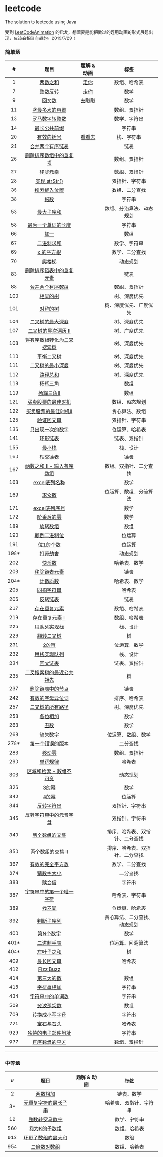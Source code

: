 # leetcode

The solution to leetcode using Java

受到 [LeetCodeAnimation](https://github.com/MisterBooo/LeetCodeAnimation) 的启发，想着要是能把做过的题用动画的形式展现出现，应该会相当有趣的。2019/7/29！

### 简单题

|   #   |                                                         题目                                                          |                         题解 & 动画                         |              标签              |
| :---: | :-------------------------------------------------------------------------------------------------------------------: | :---------------------------------------------------------: | :----------------------------: |
|   1   |                                [两数之和](<https://leetcode-cn.com/problems/two-sum/>)                                |  [走你](https://mp.weixin.qq.com/s/NLYi36H9PKFFn7e2t3C0tg)  |          数组、哈希表          |
|   7   |                            [整数反转](<https://leetcode-cn.com/problems/reverse-integer/>)                            |  [走你](https://mp.weixin.qq.com/s/FBT8ZnXg9prQ6Wv7UOcR8w)  |              数学              |
|   9   |                            [回文数](<https://leetcode-cn.com/problems/palindrome-number/>)                            | [去瞅瞅](https://mp.weixin.qq.com/s/g7JiBZ5EeNc99gAdfZI9xA) |              数学              |
|  11   |                     [盛最多水的容器](https://leetcode-cn.com/problems/container-with-most-water)                      |                                                             |          数组、双指针          |
|  13   |                        [罗马数字转整数](<https://leetcode-cn.com/problems/roman-to-integer/>)                         |                                                             |          数学、字符串          |
|  14   |                       [最长公共前缀](<https://leetcode-cn.com/problems/longest-common-prefix/>)                       |                                                             |             字符串             |
|  20   |                          [有效的括号](<https://leetcode-cn.com/problems/valid-parentheses/>)                          | [看看去](https://mp.weixin.qq.com/s/PXwWbeq0mp1KC1ilItRD2w) |           栈、字符串           |
|  21   |                    [合并两个有序链表](<https://leetcode-cn.com/problems/merge-two-sorted-lists/>)                     |                                                             |              链表              |
|  26   |           [删除排序数组中的重复项](<https://leetcode-cn.com/problems/remove-duplicates-from-sorted-array/>)           |                                                             |          数组、双指针          |
|  27   |                            [移除元素](<https://leetcode-cn.com/problems/remove-element/>)                             |                                                             |          数组、双指针          |
|  28   |                         [实现 strStr()](<https://leetcode-cn.com/problems/implement-strstr/>)                         |                                                             |         双指针、字符串         |
|  35   |                      [搜索插入位置](<https://leetcode-cn.com/problems/search-insert-position/>)                       |                                                             |         数组、二分查找         |
|  38   |                               [报数](<https://leetcode-cn.com/problems/count-and-say/>)                               |                                                             |             字符串             |
|  53   |                          [最大子序和](<https://leetcode-cn.com/problems/maximum-subarray/>)                           |                                                             |    数组、分治算法、动态规划    |
|  58   |                     [最后一个单词的长度](<https://leetcode-cn.com/problems/length-of-last-word/>)                     |                                                             |             字符串             |
|  66   |                                 [加一](<https://leetcode-cn.com/problems/plus-one/>)                                  |                                                             |              数组              |
|  67   |                             [二进制求和](<https://leetcode-cn.com/problems/add-binary/>)                              |                                                             |          数学、字符串          |
|  69   |                                [x 的平方根](<https://leetcode-cn.com/problems/sqrtx/>)                                |                                                             |         数学、二分查找         |
|  70   |                             [爬楼梯](<https://leetcode-cn.com/problems/climbing-stairs/>)                             |                                                             |            动态规划            |
|  83   |          [删除排序链表中的重复元素](<https://leetcode-cn.com/problems/remove-duplicates-from-sorted-list/>)           |                                                             |              链表              |
|  88   |                      [合并两个有序数组](<https://leetcode-cn.com/problems/merge-sorted-array/>)                       |                                                             |          数组、双指针          |
|  100  |                               [相同的树](<https://leetcode-cn.com/problems/same-tree/>)                               |                                                             |          树、深度优先          |
|  101  |                            [对称的树](<https://leetcode-cn.com/problems/symmetric-tree/>)                             |                                                             |     树、深度优先、广度优先     |
|  104  |                 [二叉树的最大深度](<https://leetcode-cn.com/problems/maximum-depth-of-binary-tree/>)                  |                                                             |          树、深度优先          |
|  107  |            [二叉树的层次遍历 Ⅱ](<https://leetcode-cn.com/problems/binary-tree-level-order-traversal-ii/>)             |                                                             |          树、广度优先          |
|  108  |      [将有序数组转化为二叉搜索树](https://leetcode-cn.com/problems/convert-sorted-array-to-binary-search-tree/)       |                                                             |          树、深度优先          |
|  110  |                         [平衡二叉树](https://leetcode-cn.com/problems/balanced-binary-tree/)                          |                                                             |          树、深度优先          |
|  111  |                  [二叉树的最小深度](https://leetcode-cn.com/problems/minimum-depth-of-binary-tree/)                   |                                                             |          树、深度优先          |
|  112  |                                [路径总和](https://leetcode-cn.com/problems/path-sum/)                                 |                                                             |          树、深度优先          |
|  118  |                            [杨辉三角](https://leetcode-cn.com/problems/pascals-triangle/)                             |                                                             |              数组              |
|  119  |                          [杨辉三角Ⅱ](https://leetcode-cn.com/problems/pascals-triangle-ii/)                           |                                                             |              数组              |
|  121  |                [买卖股票的最佳时机](https://leetcode-cn.com/problems/best-time-to-buy-and-sell-stock/)                |                                                             |         数组、动态规划         |
|  122  |              [买卖股票的最佳时机Ⅱ](https://leetcode-cn.com/problems/best-time-to-buy-and-sell-stock-ii/)              |                                                             |         贪心算法、数组         |
|  125  |                           [验证回文串](https://leetcode-cn.com/problems/valid-palindrome/)                            |                                                             |         双指针、字符串         |
|  136  |                          [只出现一次的数字](https://leetcode-cn.com/problems/single-number/)                          |                                                             |         位运算、哈希表         |
|  141  |                            [环形链表](https://leetcode-cn.com/problems/linked-list-cycle/)                            |                                                             |          链表、双指针          |
|  155  |                                 [最小栈](https://leetcode-cn.com/problems/min-stack/)                                 |                                                             |            栈、设计            |
|  160  |                    [相交链表](https://leetcode-cn.com/problems/intersection-of-two-linked-lists/)                     |                                                             |              链表              |
|  167  |           [两数之和 II - 输入有序数组](https://leetcode-cn.com/problems/two-sum-ii-input-array-is-sorted/)            |                                                             |     数组、双指针、二分查找     |
|  168  |                      [excel表列名称](https://leetcode-cn.com/problems/excel-sheet-column-title/)                      |                                                             |              数学              |
|  169  |                             [求众数](https://leetcode-cn.com/problems/majority-element/)                              |                                                             |     位运算、数组、分治算法     |
|  171  |                     [excel表列序号](https://leetcode-cn.com/problems/excel-sheet-column-number/)                      |                                                             |              数学              |
|  172  |                       [阶乘后的零](https://leetcode-cn.com/problems/factorial-trailing-zeroes/)                       |                                                             |              数学              |
|  189  |                              [旋转数组](https://leetcode-cn.com/problems/rotate-array/)                               |                                                             |              数组              |
|  190  |                            [颠倒二进制位](https://leetcode-cn.com/problems/reverse-bits/)                             |                                                             |             位运算             |
|  191  |                            [位1的个数](https://leetcode-cn.com/problems/number-of-1-bits/)                            |                                                             |             位运算             |
| 198*  |            [打家劫舍](https://leetcode-cn.com/problems/house-robber/solution/da-jia-jie-she-by-leetcode/)             |                                                             |            动态规划            |
|  202  |                               [快乐数](https://leetcode-cn.com/problems/happy-number/)                                |                                                             |          哈希表、数学          |
|  203  |                     [移除链表元素](https://leetcode-cn.com/problems/remove-linked-list-elements/)                     |                                                             |              链表              |
| 204*  |                              [计数质数](https://leetcode-cn.com/problems/count-primes/)                               |                                                             |          哈希表、数学          |
|  205  |                          [同构字符串](https://leetcode-cn.com/problems/isomorphic-strings/)                           |                                                             |             哈希表             |
|  206  |                           [反转链表](https://leetcode-cn.com/problems/reverse-linked-list/)                           |                                                             |              链表              |
|  217  |                         [存在重复元素](https://leetcode-cn.com/problems/contains-duplicate/)                          |                                                             |          数组、哈希表          |
|  219  |                      [存在重复元素 II](https://leetcode-cn.com/problems/contains-duplicate-ii/)                       |                                                             |          数组、哈希表          |
|  225  |                    [用队列实现栈](https://leetcode-cn.com/problems/implement-stack-using-queues/)                     |                                                             |            栈、设计            |
|  226  |                          [翻转二叉树](https://leetcode-cn.com/problems/invert-binary-tree/)                           |                                                             |               树               |
|  231  |                                [2的幂](https://leetcode-cn.com/problems/power-of-two/)                                |                                                             |          位运算、数学          |
|  232  |                [用栈实现队列](https://leetcode-cn.com/problems/implement-queue-using-stacks/comments/)                |                                                             |            栈、设计            |
|  234  |                         [回文链表](https://leetcode-cn.com/problems/palindrome-linked-list/)                          |                                                             |          链表、双指针          |
|  235  | [二叉搜索树的最近公共祖先](https://leetcode-cn.com/problems/lowest-common-ancestor-of-a-binary-search-tree/comments/) |                                                             |               树               |
|  237  |                  [删除链表中的节点](https://leetcode-cn.com/problems/delete-node-in-a-linked-list/)                   |                                                             |              链表              |
|  242  |                          [有效的字母异位词](https://leetcode-cn.com/problems/valid-anagram/)                          |                                                             |          排序、哈希表          |
|  257  |                        [二叉树的所有路径](https://leetcode-cn.com/problems/binary-tree-paths/)                        |                                                             |          树、深度优先          |
|  258  |                               [各位相加](https://leetcode-cn.com/problems/add-digits/)                                |                                                             |              数学              |
|  263  |                                 [丑数](https://leetcode-cn.com/problems/ugly-number/)                                 |                                                             |              数学              |
|  268  |                             [缺失数字](https://leetcode-cn.com/problems/missing-number/)                              |                                                             |       位运算、数组、数学       |
| 278*  |                   [第一个错误的版本](https://leetcode-cn.com/problems/first-bad-version/comments/)                    |                                                             |            二分查找            |
|  283  |                                [移动零](https://leetcode-cn.com/problems/move-zeroes/)                                |                                                             |          数组、双指针          |
|  290  |                              [单词规律](https://leetcode-cn.com/problems/word-pattern/)                               |                                                             |             哈希表             |
|  303  |            [区域和检索 - 数组不可变](https://leetcode-cn.com/problems/range-sum-query-immutable/comments/)            |                                                             |            动态规划            |
|  326  |                               [3的幂](https://leetcode-cn.com/problems/power-of-three/)                               |                                                             |              数学              |
|  342  |                               [4的幂](https://leetcode-cn.com/problems/power-of-four/)                                |                                                             |             位运算             |
|  344  |                            [反转字符串](https://leetcode-cn.com/problems/reverse-string/)                             |                                                             |         双指针、字符串         |
|  345  |            [反转字符串中的元音字母](https://leetcode-cn.com/problems/reverse-vowels-of-a-string/comments/)            |                                                             |         双指针、字符串         |
|  349  |                    [两个数组的交集](https://leetcode-cn.com/problems/intersection-of-two-arrays/)                     |                                                             | 排序、哈希表、双指针、二分查找 |
|  350  |                 [两个数组的交集 II](https://leetcode-cn.com/problems/intersection-of-two-arrays-ii/)                  |                                                             | 排序、哈希表、双指针、二分查找 |
|  367  |                      [有效的完全平方数](https://leetcode-cn.com/problems/valid-perfect-square/)                       |                                                             |         数学、二分查找         |
|  374  |                 [猜数字大小](https://leetcode-cn.com/problems/guess-number-higher-or-lower/comments/)                 |                                                             |            二分查找            |
|  383  |                                [赎金信](https://leetcode-cn.com/problems/ransom-note/)                                |                                                             |             字符串             |
|  387  |           [字符串中的第一个唯一字符](https://leetcode-cn.com/problems/first-unique-character-in-a-string/)            |                                                             |         哈希表、字符串         |
|  389  |                            [找不同](https://leetcode-cn.com/problems/find-the-difference)                             |                                                             |         位运算、哈希表         |
|  392  |                            [判断子序列](https://leetcode-cn.com/problems/is-subsequence/)                             |                                                             |  贪心算法、二分查找、动态规划  |
|  400  |                               [第N个数字](https://leetcode-cn.com/problems/nth-digit/)                                |                                                             |              数学              |
| 401*  |                             [二进制手表](https://leetcode-cn.com/problems/binary-watch/)                              |                                                             |        位运算、回溯算法        |
| 404*  |                      [左叶子之和](https://leetcode-cn.com/problems/sum-of-left-leaves/comments/)                      |                                                             |               树               |
|  409  |                          [最长回文串](https://leetcode-cn.com/problems/longest-palindrome/)                           |                                                             |             哈希表             |
|  412  |                               [Fizz Buzz](https://leetcode-cn.com/problems/fizz-buzz/)                                |                                                             |                                |
|  414  |                     [第三大的数](https://leetcode-cn.com/problems/third-maximum-number/comments/)                     |                                                             |              数组              |
|  415  |                         [字符串相加](https://leetcode-cn.com/problems/add-strings/comments/)                          |                                                             |             字符串             |
|  434  |                  [字符串中的单词数](https://leetcode-cn.com/problems/number-of-segments-in-a-string)                  |                                                             |             字符串             |
|  509  |                            [斐波那契数](https://leetcode-cn.com/problems/fibonacci-number)                            |                                                             |              数组              |
|  709  |                          [转换成小写字母](<https://leetcode-cn.com/problems/to-lower-case/>)                          |                                                             |             字符串             |
|  771  |                          [宝石与石头](<https://leetcode-cn.com/problems/jewels-and-stones/>)                          |                                                             |             哈希表             |
|  929  |                   [独特的电子邮件地址](<https://leetcode-cn.com/problems/unique-email-addresses/>)                    |                                                             |             字符串             |
|  977  |                    [有序数组的平方](<https://leetcode-cn.com/problems/squares-of-a-sorted-array/>)                    |                                                             |          数组、双指针          |

---

### 中等题

|   #   |                                                   题目                                                   | 题解 & 动画 |          标签          |
| :---: | :------------------------------------------------------------------------------------------------------: | ----------- | :--------------------: |
|   2   |                      [两数相加](https://leetcode-cn.com/problems/add-two-numbers/)                       |             |       链表、数学       |
|  3*   | [无重复字符的最长子串](https://leetcode-cn.com/problems/longest-substring-without-repeating-characters/) |             | 哈希表、双指针、字符串 |
|  12   |                  [整数转罗马数字](<https://leetcode-cn.com/problems/integer-to-roman/>)                  |             |      数学、字符串      |
|  560  |                 [和为K的子数组](https://leetcode-cn.com/problems/subarray-sum-equals-k/)                 |             |      数组、哈希表      |
|  918  |          [环形子数组的最大和](https://leetcode-cn.com/problems/maximum-sum-circular-subarray/)           |             |          数组          |
|  954  |                 [二倍数对数组](https://leetcode-cn.com/problems/array-of-doubled-pairs/)                 |             |      数组、哈希表      |